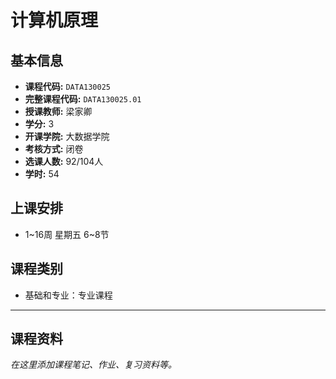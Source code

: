 # 计算机原理

## 基本信息

- **课程代码:** `DATA130025`
- **完整课程代码:** `DATA130025.01`
- **授课教师:** 梁家卿
- **学分:** 3
- **开课学院:** 大数据学院
- **考核方式:** 闭卷
- **选课人数:** 92/104人
- **学时:** 54

## 上课安排

- 1~16周 星期五 6~8节

## 课程类别

- 基础和专业：专业课程

---

## 课程资料

*在这里添加课程笔记、作业、复习资料等。* 